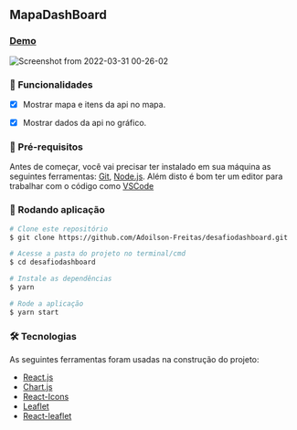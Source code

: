 ## MapaDashBoard
### [Demo](https://desafiodashboard.vercel.app/)

![Screenshot from 2022-03-31 00-26-02](https://user-images.githubusercontent.com/56658900/160971853-3da5aec9-016d-4093-8b2a-35183b2cb50b.png)


### 📝 Funcionalidades

- [x] Mostrar mapa e itens da api no mapa.
- [x] Mostrar dados da api no gráfico.


### 📄 Pré-requisitos

Antes de começar, você vai precisar ter instalado em sua máquina as seguintes ferramentas:
[Git](https://git-scm.com), [Node.js](https://nodejs.org/en/). 
Além disto é bom ter um editor para trabalhar com o código como [VSCode](https://code.visualstudio.com/)

### 🎲 Rodando aplicação

```bash
# Clone este repositório
$ git clone https://github.com/Adoilson-Freitas/desafiodashboard.git

# Acesse a pasta do projeto no terminal/cmd
$ cd desafiodashboard

# Instale as dependências
$ yarn

# Rode a aplicação
$ yarn start
```


### 🛠 Tecnologias

As seguintes ferramentas foram usadas na construção do projeto:


- [React.js](https://pt-br.reactjs.org/)
- [Chart.js](https://www.chartjs.org/docs/latest/)
- [React-Icons](https://react-icons.github.io/react-icons/)
- [Leaflet](https://leafletjs.com/)
- [React-leaflet](https://react-leaflet.js.org/)
